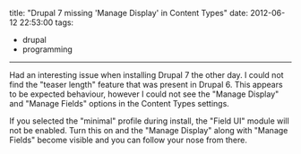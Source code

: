 title: "Drupal 7 missing 'Manage Display' in Content Types"
date: 2012-06-12 22:53:00
tags:
- drupal
- programming
---
Had an interesting issue when installing Drupal 7 the other day. I could not find the "teaser length" feature that was present in Drupal 6. This appears to be expected behaviour, however I could not see the "Manage Display" and "Manage Fields" options in the Content Types settings.

If you selected the "minimal" profile during install, the "Field UI" module will not be enabled. Turn this on and the "Manage Display" along with "Manage Fields" become visible and you can follow your nose from there.
<!-- more -->
